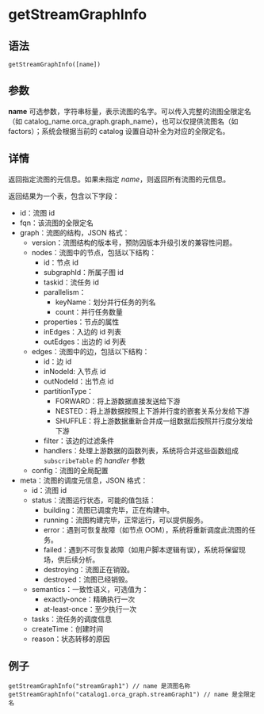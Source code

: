 # getStreamGraphInfo

## 语法

`getStreamGraphInfo([name])`

## 参数

**name** 可选参数，字符串标量，表示流图的名字。可以传入完整的流图全限定名（如
catalog\_name.orca\_graph.graph\_name），也可以仅提供流图名（如 factors）；系统会根据当前的 catalog
设置自动补全为对应的全限定名。

## 详情

返回指定流图的元信息。如果未指定 *name*，则返回所有流图的元信息。

返回结果为一个表，包含以下字段：

* id：流图 id
* fqn：该流图的全限定名
* graph：流图的结构，JSON 格式：
  + version：流图结构的版本号，预防因版本升级引发的兼容性问题。
  + nodes：流图中的节点，包括以下结构：
    - id：节点 id
    - subgraphId：所属子图 id
    - taskid：流任务 id
    - parallelism：
      * keyName：划分并行任务的列名
      * count：并行任务数量
    - properties：节点的属性
    - inEdges：入边的 id 列表
    - outEdges：出边的 id 列表
  + edges：流图中的边，包括以下结构：
    - id：边 id
    - inNodeId: 入节点 id
    - outNodeId：出节点 id
    - partitionType：
      * FORWARD：将上游数据直接发送给下游
      * NESTED：将上游数据按照上下游并行度的嵌套关系分发给下游
      * SHUFFLE：将上游数据重新合并成一组数据后按照并行度分发给下游
    - filter：该边的过滤条件
    - handlers：处理上游数据的函数列表，系统将合并这些函数组成 `subscribeTable`
      的 *handler* 参数
  + config：流图的全局配置
* meta：流图的调度元信息，JSON 格式：
  + id：流图 id
  + status：流图运行状态，可能的值包括：
    - building：流图已调度完毕，正在构建中。
    - running：流图构建完毕，正常运行，可以提供服务。
    - error：遇到可恢复故障（如节点 OOM），系统将重新调度此流图的任务。
    - failed：遇到不可恢复故障（如用户脚本逻辑有误），系统将保留现场，供后续分析。
    - destroying：流图正在销毁。
    - destroyed：流图已经销毁。
  + semantics：一致性语义，可选值为：
    - exactly-once：精确执行一次
    - at-least-once：至少执行一次
  + tasks：流任务的调度信息
  + createTime：创建时间
  + reason：状态转移的原因

## 例子

```
getStreamGraphInfo("streamGraph1") // name 是流图名称
getStreamGraphInfo("catalog1.orca_graph.streamGraph1") // name 是全限定名
```

